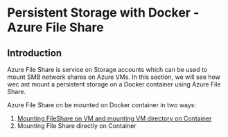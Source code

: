# Persistent Storage with Docker - Azure File Share





## Introduction
Azure File Share is service on Storage accounts which can be used to mount SMB network shares on Azure VMs. In this section, we will see how wec ant mount a persistent storage on a Docker container using Azure File Share.

Azure File Share cn be mounted on Docker container in two ways:
1. [Mounting FileShare on VM and mounting VM directory on Container](/persistentstorage/azurefileshare/directmount.md)
2. Mounting File Share directly on Container

